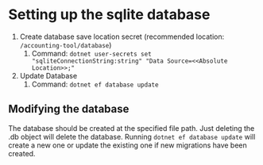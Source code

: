 # Setting up the sqlite database

1. Create database save location secret (recommended location: ```/accounting-tool/database```)
   1. Command: ```dotnet user-secrets set "sqliteConnectionString:string" "Data Source=<<Absolute Location>>;"```
2. Update Database
   1. Command: ```dotnet ef database update```
   
## Modifying the database

The database should be created at the specified file path. Just deleting the .db object will delete the database. Running ```dotnet ef database update``` will create a new one or update the existing one if new migrations have been created.
